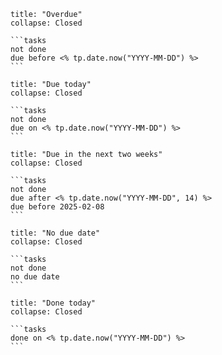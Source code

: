 

``````ad-caution
title: "Overdue"
collapse: Closed

```tasks
not done
due before <% tp.date.now("YYYY-MM-DD") %>
```

``````
``````ad-todo
title: "Due today"
collapse: Closed

```tasks
not done
due on <% tp.date.now("YYYY-MM-DD") %>
```

``````
``````ad-hint
title: "Due in the next two weeks"
collapse: Closed

```tasks
not done
due after <% tp.date.now("YYYY-MM-DD", 14) %>
due before 2025-02-08
```

``````
``````ad-note
title: "No due date"
collapse: Closed

```tasks
not done
no due date
```

``````
``````ad-done
title: "Done today"
collapse: Closed

```tasks
done on <% tp.date.now("YYYY-MM-DD") %>
```

``````





